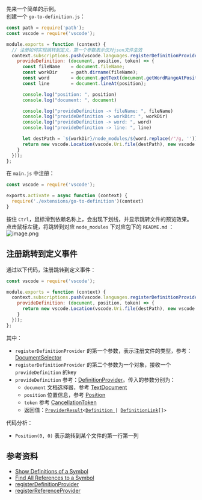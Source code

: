 先来一个简单的示例。<br />创建一个 `go-to-definition.js`：
```javascript
const path = require('path');
const vscode = require('vscode');

module.exports = function (context) {
  // 注册如何实现跳转到定义，第一个参数表示仅对json文件生效
  context.subscriptions.push(vscode.languages.registerDefinitionProvider(['json'], {
    provideDefinition: (document, position, token) => {
      const fileName    = document.fileName;
      const workDir     = path.dirname(fileName);
      const word        = document.getText(document.getWordRangeAtPosition(position));
      const line        = document.lineAt(position);

      console.log("position: ", position)
      console.log("document: ", document)

      console.log("provideDefinition -> fileName: ", fileName)
      console.log("provideDefinition -> workDir: ", workDir)
      console.log("provideDefinition -> word: ", word)
      console.log("provideDefinition -> line: ", line)

      let destPath = `${workDir}/node_modules/${word.replace(/"/g, '')}/README.md`;
      return new vscode.Location(vscode.Uri.file(destPath), new vscode.Position(0, 0));
    }
  }));
};

```
在 `main.js` 中注册：
```javascript
const vscode = require('vscode');

exports.activate = async function (context) {
  require('./extensions/go-to-definition')(context)
}
```
按住 `Ctrl`，鼠标滑到依赖名称上，会出现下划线，并显示跳转文件的预览效果。点击鼠标左键，将跳转到对应 `node_modules` 下对应包下的 `README.md` ：<br />![image.png](https://cdn.nlark.com/yuque/0/2020/png/2213540/1603251788626-21b9c352-73c5-4d40-866d-570c0563e8a2.png#align=left&display=inline&height=439&originHeight=439&originWidth=1114&size=67867&status=done&style=none&width=1114)

<a name="ptZ9c"></a>
## 注册跳转到定义事件
通过以下代码，注册跳转到定义事件：
```javascript
const vscode = require('vscode');

module.exports = function (context) {
  context.subscriptions.push(vscode.languages.registerDefinitionProvider(['json', 'jsonc'], {
    provideDefinition: (document, position, token) => {
      return new vscode.Location(vscode.Uri.file(destPath), new vscode.Position(0, 0));
    }
  }));
};
```
其中：

- `registerDefinitionProvider` 的第一个参数，表示注册文件的类型，参考：[DocumentSelector](https://code.visualstudio.com/api/references/vscode-api#DocumentSelector)
- `registerDefinitionProvider` 的第二个参数为一个对象，接收一个 `provideDefinition` 的key
- `provideDefinition` 参考：[DefinitionProvider](https://code.visualstudio.com/api/references/vscode-api#DefinitionProvider)。传入的参数分别为：
   - `document` 文档选择器，参考 [TextDocument](https://code.visualstudio.com/api/references/vscode-api#TextDocument)
   - `position` 位置信息，参考 [Position](https://code.visualstudio.com/api/references/vscode-api#Position)
   - `token` 参考 [CancellationToken](https://code.visualstudio.com/api/references/vscode-api#CancellationToken)
   - 返回值：[`ProviderResult`](https://code.visualstudio.com/api/references/vscode-api#ProviderResult)`<`[`Definition `](https://code.visualstudio.com/api/references/vscode-api#Definition)`| `[`DefinitionLink`](https://code.visualstudio.com/api/references/vscode-api#DefinitionLink)`[]>`

代码分析：

- `Position(0, 0)` 表示跳转到某个文件的第一行第一列

<a name="8jroO"></a>
## 参考资料

- [Show Definitions of a Symbol](https://code.visualstudio.com/api/language-extensions/programmatic-language-features#show-definitions-of-a-symbol)
- [Find All References to a Symbol](https://code.visualstudio.com/api/language-extensions/programmatic-language-features#find-all-references-to-a-symbol)
- [registerDefinitionProvider](https://code.visualstudio.com/api/references/vscode-api#languages.registerDefinitionProvider)
- [registerReferenceProvider](https://code.visualstudio.com/api/references/vscode-api#languages.registerReferenceProvider)


